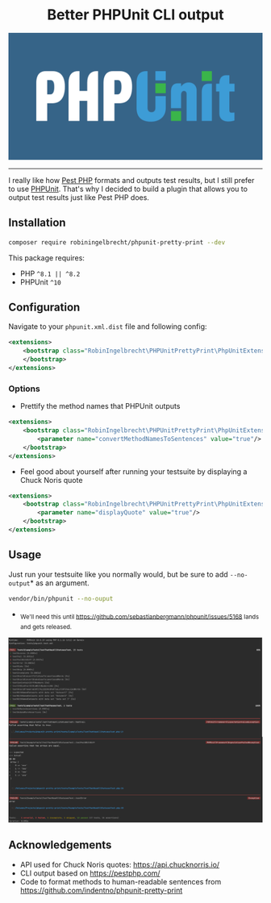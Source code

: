 <h1 align="center">Better PHPUnit CLI output</h1>

<p align="center">
	<img src="readme/phpunit.png" alt="PHPUnit">
</p>

---

I really like how [Pest PHP](https://pestphp.com/) formats and outputs test results, 
but I still prefer to use [PHPUnit](https://phpunit.de/). 
That's why I decided to build a plugin that allows you to output test results just like Pest PHP does.

## Installation

```bash
composer require robiningelbrecht/phpunit-pretty-print --dev
```

This package requires:
* PHP `^8.1 || ^8.2`
* PHPUnit `^10`

## Configuration

Navigate to your `phpunit.xml.dist` file and following config:

```xml
<extensions>
    <bootstrap class="RobinIngelbrecht\PHPUnitPrettyPrint\PhpUnitExtension">
    </bootstrap>
</extensions>
```

### Options

* Prettify the method names that PHPUnit outputs

```xml
<extensions>
    <bootstrap class="RobinIngelbrecht\PHPUnitPrettyPrint\PhpUnitExtension">
        <parameter name="convertMethodNamesToSentences" value="true"/>
    </bootstrap>
</extensions>
```

* Feel good about yourself after running your testsuite by displaying a Chuck Noris quote

```xml
<extensions>
    <bootstrap class="RobinIngelbrecht\PHPUnitPrettyPrint\PhpUnitExtension">
        <parameter name="displayQuote" value="true"/>
    </bootstrap>
</extensions>
```

## Usage

Just run your testsuite like you normally would, but be sure to add `--no-output`* as an argument.

```bash
vendor/bin/phpunit --no-ouput
```

* <sub>We'll need this until https://github.com/sebastianbergmann/phpunit/issues/5168 lands and gets released.</sub>

<p align="center">
	<img src="readme/example.png" alt="Example">
</p>

## Acknowledgements

* API used for Chuck Noris quotes: https://api.chucknorris.io/
* CLI output based on https://pestphp.com/
* Code to format methods to human-readable sentences from https://github.com/indentno/phpunit-pretty-print

